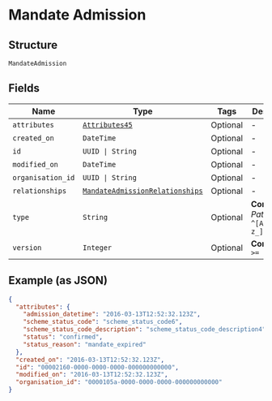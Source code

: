 
# Mandate Admission

## Structure

`MandateAdmission`

## Fields

| Name | Type | Tags | Description |
|  --- | --- | --- | --- |
| `attributes` | [`Attributes45`](../../doc/models/attributes-45.md) | Optional | - |
| `created_on` | `DateTime` | Optional | - |
| `id` | `UUID \| String` | Optional | - |
| `modified_on` | `DateTime` | Optional | - |
| `organisation_id` | `UUID \| String` | Optional | - |
| `relationships` | [`MandateAdmissionRelationships`](../../doc/models/mandate-admission-relationships.md) | Optional | - |
| `type` | `String` | Optional | **Constraints**: *Pattern*: `^[A-Za-z_]*$` |
| `version` | `Integer` | Optional | **Constraints**: `>= 0` |

## Example (as JSON)

```json
{
  "attributes": {
    "admission_datetime": "2016-03-13T12:52:32.123Z",
    "scheme_status_code": "scheme_status_code6",
    "scheme_status_code_description": "scheme_status_code_description4",
    "status": "confirmed",
    "status_reason": "mandate_expired"
  },
  "created_on": "2016-03-13T12:52:32.123Z",
  "id": "00002160-0000-0000-0000-000000000000",
  "modified_on": "2016-03-13T12:52:32.123Z",
  "organisation_id": "0000105a-0000-0000-0000-000000000000"
}
```

